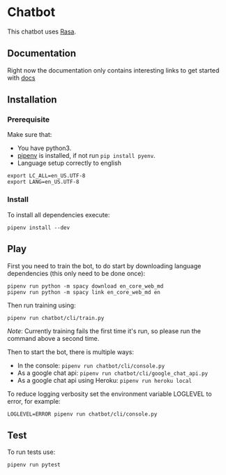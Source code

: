 # Chatbot
This chatbot uses [Rasa](http://rasa.com/).

## Documentation
Right now the documentation only contains interesting links to get started with [docs](https://github.com/ThoughtWorksInc/twde-chatbot/tree/master/docs)

## Installation

### Prerequisite

Make sure that:

- You have python3.
- [pipenv](https://docs.pipenv.org/) is installed, if not run `pip install pyenv`.
- Language setup correctly to english
```
export LC_ALL=en_US.UTF-8
export LANG=en_US.UTF-8
```

### Install

To install all dependencies execute:

```
pipenv install --dev
```

## Play

First you need to train the bot, to do start by downloading language dependencies (this only need to be done once):

```
pipenv run python -m spacy download en_core_web_md
pipenv run python -m spacy link en_core_web_md en
```

Then run training using:

```
pipenv run chatbot/cli/train.py
```

*Note*: Currently training fails the first time it's run, so please run the command above a second time.

Then to start the bot, there is multiple ways:

- In the console: ```pipenv run chatbot/cli/console.py```
- As a google chat api: ```pipenv run chatbot/cli/google_chat_api.py```
- As a google chat api using Heroku: ```pipenv run heroku local```

To reduce logging verbosity set the environment variable LOGLEVEL to error, for example:

```
LOGLEVEL=ERROR pipenv run chatbot/cli/console.py
```

## Test

To run tests use:

```bash
pipenv run pytest
```

